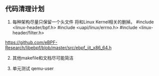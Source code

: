 ## 代码清理计划

1. 每种架构尽量只保留一个头文件
将和Linux Kernel相关的删掉。
#include <linux-header/bpf.h>
#include <uapi/linux/errno.h>
#include <linux-header/filter.h>

https://github.com/eBPF-Research/libebpf/blob/master/src/ebpf_jit_x86_64.h

2. 其他makefile和文档尽可能简洁

3. 单元测试
qemu-user
